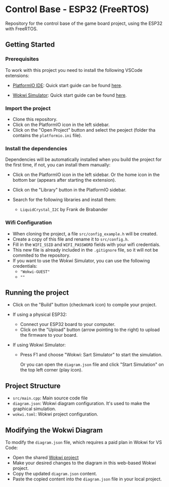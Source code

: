 # Control Base - ESP32 (FreeRTOS)

Repository for the control base of the game board project, using the ESP32 with FreeRTOS.

## Getting Started

### Prerequisites
To work with this project you need to install the following VSCode extensions:
- [PlatformIO IDE](https://marketplace.visualstudio.com/items?itemName=platformio.platformio-ide): 
    Quick start guide can be found [here](https://docs.platformio.org/en/latest/integration/ide/vscode.html#quick-start).

- [Wokwi Simulator](https://marketplace.visualstudio.com/items?itemName=Wokwi.wokwi-vscode):
    Quick start guide can be found [here](https://docs.wokwi.com/vscode/getting-started/).

### Import the project

- Clone this repository.
- Click on the PlatformIO icon in the left sidebar.
- Click on the "Open Project" button and select the peoject (folder tha contains the `platformio.ini` file).

### Install the dependencies
Dependencies will be automatically installed when you build the project for the first time, if not, you can install them manually:
- Click on the PlatformIO icon in the left sidebar. Or the home icon in the bottom bar (appears after starting the extension).

- Click on the "Library" button in the PlatformIO sidebar.
- Search for the following libraries and install them:
  - `LiquidCrystal_I2C` by Frank de Brabander

### Wifi Configuration
- When cloning the project, a file `src/config_example.h` will be created.
- Create a copy of this file and rename it to `src/config.h`.
- Fill in the `WIFI_SSID` and `WIFI_PASSWORD` fields with your wifi credentials.
- This new file is already included in the `.gitignore` file, so it will not be commited to the repository.
- If you want to use the Wokwi Simulator, you can use the following credentials:
    - `"Wokwi-GUEST"`
    - `""`

## Running the project
- Click on the "Build" button (checkmark icon) to compile your project.

- If using a physical ESP32:
    - Connect your ESP32 board to your computer.
    - Click on the "Upload" button (arrow pointing to the right) to upload the firmware to your board.

- If using Wokwi Simulator:
    - Press F1 and choose "Wokwi: Sart Simulator" to start the simulation. 

        Or you can open the `diagram.json` file and click "Start Simulation" on the top left corner (play icon).


## Project Structure

- `src/main.cpp`: Main source code file
- `diagram.json`: Wokwi diagram configuration. It's used to make the graphical simulation.
- `wokwi.toml`: Wokwi project configuration.


## Modifying the Wokwi Diagram

To modify the `diagram.json` file, which requires a paid plan in Wokwi for VS Code:

- Open the shared [Wokwi project](https://wokwi.com/projects/412546736065333249)
- Make your desired changes to the diagram in this web-based Wokwi project.
- Copy the updated `diagram.json` content.
- Paste the copied content into the `diagram.json` file in your local project.